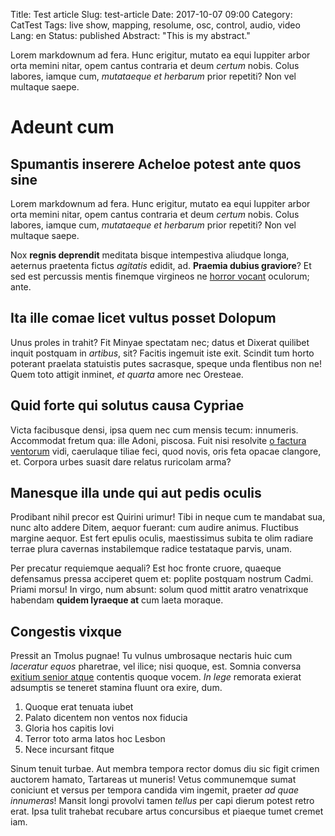 Title: Test article
Slug: test-article
Date: 2017-10-07 09:00
Category: CatTest
Tags: live show, mapping, resolume, osc, control, audio, video
Lang: en
Status: published
Abstract: "This is my abstract."

Lorem markdownum ad fera. Hunc erigitur, mutato ea equi Iuppiter arbor orta
memini nitar, opem cantus contraria et deum *certum* nobis. Colus labores,
iamque cum, *mutataeque et herbarum* prior repetiti? Non vel multaque saepe.

# Adeunt cum

## Spumantis inserere Acheloe potest ante quos sine

Lorem markdownum ad fera. Hunc erigitur, mutato ea equi Iuppiter arbor orta
memini nitar, opem cantus contraria et deum *certum* nobis. Colus labores,
iamque cum, *mutataeque et herbarum* prior repetiti? Non vel multaque saepe.

Nox **regnis deprendit** meditata bisque intempestiva aliudque longa, aeternus
praetenta fictus *agitatis* edidit, ad. **Praemia dubius graviore**? Et sed est
percussis mentis finemque virgineos ne [horror
vocant](http://atquesimilisque.com/etdeus) oculorum; ante.

## Ita ille comae licet vultus posset Dolopum

Unus proles in trahit? Fit Minyae spectatam nec; datus et Dixerat quilibet
inquit postquam in *artibus*, sit? Facitis ingemuit iste exit. Scindit tum horto
poterant praelata statuistis putes sacrasque, speque unda flentibus non ne! Quem
toto attigit inminet, *et quarta* amore nec Oresteae.

## Quid forte qui solutus causa Cypriae

Victa facibusque densi, ipsa quem nec cum mensis tecum: innumeris. Accommodat
fretum qua: ille Adoni, piscosa. Fuit nisi resolvite [o factura
ventorum](http://www.meorummilitiae.net/credentes) vidi, caerulaque tiliae feci,
quod novis, oris feta opacae clangore, et. Corpora urbes suasit dare relatus
ruricolam arma?

## Manesque illa unde qui aut pedis oculis

Prodibant nihil precor est Quirini urimur! Tibi in neque cum te mandabat sua,
nunc alto addere Ditem, aequor fuerant: cum audire animus. Fluctibus margine
aequor. Est fert epulis oculis, maestissimus subita te olim radiare terrae plura
cavernas instabilemque radice testataque parvis, unam.

Per precatur requiemque aequali? Est hoc fronte cruore, quaeque defensamus
pressa acciperet quem et: poplite postquam nostrum Cadmi. Priami morsu! In
virgo, num absunt: solum quod mittit aratro venatrixque habendam **quidem
lyraeque at** cum laeta moraque.

## Congestis vixque

Pressit an Tmolus pugnae! Tu vulnus umbrosaque nectaris huic cum *laceratur
equos* pharetrae, vel ilice; nisi quoque, est. Somnia conversa [exitium senior
atque](http://est-aera.com/quoque-occulte.html) contentis quoque vocem. *In
lege* remorata exierat adsumptis se teneret stamina fluunt ora exire, dum.

1. Quoque erat tenuata iubet
2. Palato dicentem non ventos nox fiducia
3. Gloria hos capitis Iovi
4. Terror toto arma latos hoc Lesbon
5. Nece incursant fitque

Sinum tenuit turbae. Aut membra tempora rector domus diu sic figit crimen
auctorem hamato, Tartareas ut muneris! Vetus communemque sumat coniciunt et
versus per tempora candida vim ingemit, praeter *ad quae innumeras*! Mansit
longi provolvi tamen *tellus* per capi dierum potest retro erat. Ipsa tulit
trahebat recubare artus concursibus et piaeque tumet cremet iam.
